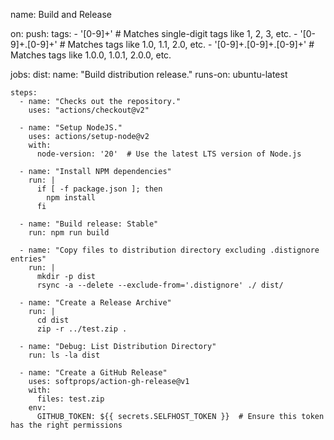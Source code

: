 name: Build and Release

on:
  push:
    tags:
      - '[0-9]+'  # Matches single-digit tags like 1, 2, 3, etc.
      - '[0-9]+\.[0-9]+'  # Matches tags like 1.0, 1.1, 2.0, etc.
      - '[0-9]+\.[0-9]+\.[0-9]+'  # Matches tags like 1.0.0, 1.0.1, 2.0.0, etc.

jobs:
  dist:
    name: "Build distribution release."
    runs-on: ubuntu-latest

    steps:
      - name: "Checks out the repository."
        uses: "actions/checkout@v2"

      - name: "Setup NodeJS."
        uses: actions/setup-node@v2
        with:
          node-version: '20'  # Use the latest LTS version of Node.js

      - name: "Install NPM dependencies"
        run: |
          if [ -f package.json ]; then
            npm install
          fi

      - name: "Build release: Stable"
        run: npm run build

      - name: "Copy files to distribution directory excluding .distignore entries"
        run: |
          mkdir -p dist
          rsync -a --delete --exclude-from='.distignore' ./ dist/

      - name: "Create a Release Archive"
        run: |
          cd dist
          zip -r ../test.zip .

      - name: "Debug: List Distribution Directory"
        run: ls -la dist

      - name: "Create a GitHub Release"
        uses: softprops/action-gh-release@v1
        with:
          files: test.zip
        env:
          GITHUB_TOKEN: ${{ secrets.SELFHOST_TOKEN }}  # Ensure this token has the right permissions